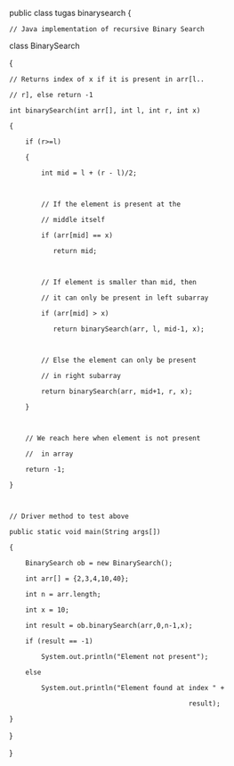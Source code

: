 public class tugas binarysearch {

    // Java implementation of recursive Binary Search

class BinarySearch

{

    // Returns index of x if it is present in arr[l..

    // r], else return -1

    int binarySearch(int arr[], int l, int r, int x)

    {

        if (r>=l)

        {

            int mid = l + (r - l)/2;

  

            // If the element is present at the

            // middle itself

            if (arr[mid] == x)

               return mid;

  

            // If element is smaller than mid, then

            // it can only be present in left subarray

            if (arr[mid] > x)

               return binarySearch(arr, l, mid-1, x);

  

            // Else the element can only be present

            // in right subarray

            return binarySearch(arr, mid+1, r, x);

        }

  

        // We reach here when element is not present

        //  in array

        return -1;

    }

  

    // Driver method to test above

    public static void main(String args[])

    {

        BinarySearch ob = new BinarySearch();

        int arr[] = {2,3,4,10,40};

        int n = arr.length;

        int x = 10;

        int result = ob.binarySearch(arr,0,n-1,x);

        if (result == -1)

            System.out.println("Element not present");

        else

            System.out.println("Element found at index " +

                                                 result);

    }

}

}
